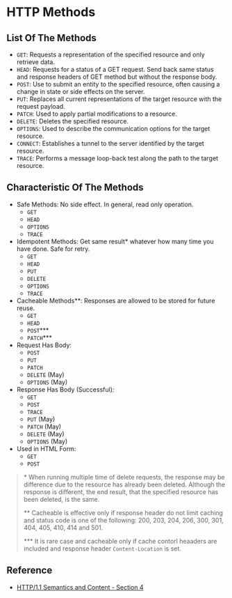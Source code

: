 # HTTP Methods

## List Of The Methods 
- `GET`: Requests a representation of the specified resource and only retrieve data.
- `HEAD`: Requests for a status of a GET request. Send back same status and response headers of GET method but without the response body.
- `POST`: Use to submit an entity to the specified resource, often causing a change in state or side effects on the server.
- `PUT`: Replaces all current representations of the target resource with the request payload.
- `PATCH`: Used to apply partial modifications to a resource. 
- `DELETE`: Deletes the specified resource.
- `OPTIONS`: Used to describe the communication options for the target resource.
- `CONNECT`: Establishes a tunnel to the server identified by the target resource.
- `TRACE`: Performs a message loop-back test along the path to the target resource.

## Characteristic Of The Methods

- Safe Methods:  No side effect. In general, read only operation.
  - `GET`
  - `HEAD`
  - `OPTIONS`
  - `TRACE`
- Idempotent Methods: Get same result\* whatever how many time you have done. Safe for retry.
  - `GET`
  - `HEAD`
  - `PUT`
  - `DELETE`
  - `OPTIONS`  
  - `TRACE`
- Cacheable Methods\*\*: Responses are allowed to be stored for future reuse.
  - `GET`
  - `HEAD`
  - `POST`\*\*\*
  - `PATCH`\*\*\*
- Request Has Body: 
  - `POST`
  - `PUT`
  - `PATCH`
  - `DELETE` (May)
  - `OPTIONS` (May)
- Response Has Body (Successful): 
  - `GET`
  - `POST`
  - `TRACE`
  - `PUT` (May)
  - `PATCH` (May)
  - `DELETE` (May)
  - `OPTIONS` (May)  
- Used in HTML Form: 
  - `GET`
  - `POST`

> \* When running multiple time of delete requests, the response may be difference due to the resource has already been deleted.
> Although the response is different, the end result, that the specified resource has been deleted, is the same.
>
> \*\* Cacheable is effective only if response header do not limit caching and 
> status code is one of the following: 200, 203, 204, 206, 300, 301, 404, 405, 410, 414 and 501.
>
> \*\*\* It is rare case and cacheable only if cache contorl heaaders are included and response header `Content-Location` is set.

## Reference

- [HTTP/1.1 Semantics and Content - Section 4](https://datatracker.ietf.org/doc/html/rfc7231#section-4)